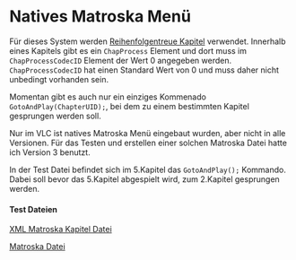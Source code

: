 # Natives Matroska Menü
Für dieses System werden [Reihenfolgentreue Kapitel](OrderedChapters_ger.md) verwendet. Innerhalb eines Kapitels gibt es ein `ChapProcess` Element und dort muss im `ChapProcessCodecID` Element der Wert 0 angegeben werden. `ChapProcessCodecID` hat einen Standard Wert von 0 und muss daher nicht unbedingt vorhanden sein.

Momentan gibt es auch nur ein einziges Kommenado `GotoAndPlay(ChapterUID);`, bei dem zu einem bestimmten Kapitel gesprungen werden soll.

Nur im VLC ist natives Matroska Menü eingebaut wurden, aber nicht in alle Versionen. Für das Testen und erstellen einer solchen Matroska Datei hatte ich Version 3 benutzt.

In der Test Datei befindet sich im 5.Kapitel das `GotoAndPlay();` Kommando. Dabei soll bevor das 5.Kapitel abgespielt wird, zum 2.Kapitel gesprungen werden.

#### Test Dateien
[XML Matroska Kapitel Datei](https://github.com/hubblec4/Matroska-Playback/blob/master/files/MenuNative/GotoAndPlay.xml)

[Matroska Datei](https://github.com/hubblec4/Matroska-Playback/blob/master/files/MenuNative/GotoAndPlay.mkv)